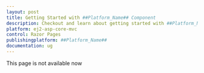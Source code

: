 ```yaml
---
layout: post
title: Getting Started with ##Platform_Name## Component
description: Checkout and learn about getting started with ##Platform_Name## component of Syncfusion, and more details.
platform: ej2-asp-core-mvc
control: Razor Pages
publishingplatform: ##Platform_Name##
documentation: ug
---
```


This page is not available now
